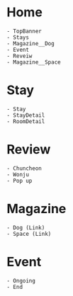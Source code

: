 # Home

    - TopBanner
    - Stays
    - Magazine__Dog
    - Event
    - Reveiw
    - Magazine__Space

# Stay

    - Stay
    - StayDetail
    - RoomDetail

# Review

    - Chuncheon
    - Wonju
    - Pop up

# Magazine

    - Dog (Link)
    - Space (Link)

# Event

    - Ongoing
    - End
